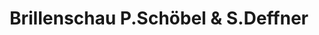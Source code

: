 ---
title: "Brillenschau P.Schöbel & S.Deffner"
url: /dinkelscherben/brillenschau-p-schoebel-und-s-deffner/
shop: Optiker
---